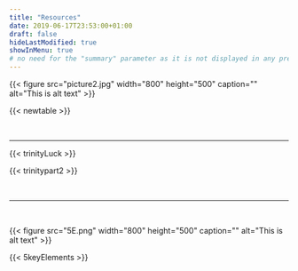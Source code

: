 ```yaml
---
title: "Resources"
date: 2019-06-17T23:53:00+01:00
draft: false
hideLastModified: true
showInMenu: true
# no need for the "summary" parameter as it is not displayed in any previews
---
```


{{< figure src="picture2.jpg" width="800" height="500" caption="" alt="This is alt text" >}}

{{< newtable >}}

&nbsp;

---

{{< trinityLuck >}}

{{< trinitypart2 >}}

&nbsp;

---

&nbsp;

{{< figure src="5E.png" width="800" height="500" caption="" alt="This is alt text" >}}

{{< 5keyElements >}}

&nbsp;